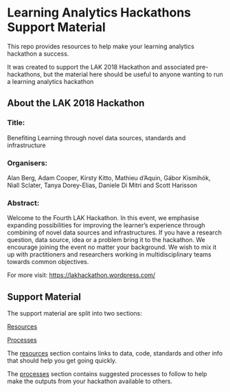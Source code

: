 # Learning Analytics Hackathons Support Material

This repo provides resources to help make your learning analytics hackathon a success.  

It was created to support the LAK 2018 Hackathon and associated pre-hackathons, but the material here should be useful to anyone wanting to run a learning analytics hackathon

## About the LAK 2018 Hackathon 
### Title: 
Benefiting Learning through novel data sources, standards and infrastructure

### Organisers: 
Alan Berg, Adam Cooper, Kirsty Kitto, Mathieu d’Aquin, Gábor Kismihók, Niall Sclater, Tanya Dorey-Elias, Daniele Di Mitri and Scott Harisson

### Abstract: 
Welcome to the Fourth LAK Hackathon. In this event, we emphasise expanding possibilities for improving the learner’s experience through combining of novel data sources and infrastructures. If you have a research question, data source, idea or a problem bring it to the hackathon. We encourage joining the event no matter your background. We wish to mix it up with practitioners and researchers working in multidisciplinary teams towards common objectives.

For more visit: https://lakhackathon.wordpress.com/

## Support Material

The support material are split into two sections:

[Resources](https://github.com/learning-analytics-hackathons/support/blob/master/resources.md)

[Processes](https://github.com/learning-analytics-hackathons/support/blob/master/processes.md)

The [resources](resouces.md) section contains links to data, code, standards and other info that should help you get going quickly.

The [processes](processes.md) section contains suggested processes to follow to help make the outputs from your hackathon available to others.
